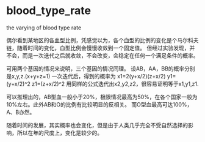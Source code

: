 # blood_type_rate
the varying of blood type rate

偶尔看到某地区的各血型比例，凭感觉以为，各个血型的比例的变化是个马尔科夫链，随着时间的变化，血型比例会慢慢收敛到一个固定值。
但经过实验发现，并不会，而是一次迭代之后就收敛，不会改变，会稳定在任何一个满足条件的概率。

可用两个基因的情况来说明，三个基因的情况同理。
设AB，AA，BB的概率分别是x,y,z.(x+y+z=1)
一次迭代后，得到的概率为
x1=2(y+x/2)(z+x/2)
y1=(y+x/2)^2
z1=(z+x/2)^2
用同样的公式迭代出x2,y2,z2，很容易证明等于x1,y1,z1.

可以推理出的，AB型血一般小于20%，极限情况最高为50%，在各个国家一般为10%左右。此外AB和O的比例有比较明显的反相关。
而O型血最高可达100%，A、B亦然。

随着时间的发展，其实概率也会变化，但是由于人类几乎完全不受自然选择的影响，所以在年的尺度上，变化是较少的。
